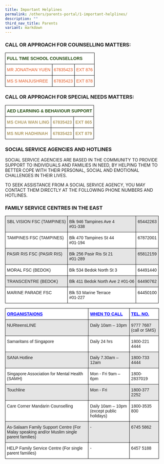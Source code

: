 ```yaml
---
title: Important Helplines
permalink: /others/parents-portal/1-important-helplines/
description: ""
third_nav_title: Parents
variant: markdown
---
```

### CALL OR APPROACH FOR COUNSELLING MATTERS:

<style type="text/css">
.tg  {border-collapse:collapse;border-spacing:0;}
.tg td{border-color:black;border-style:solid;border-width:1px;font-family:Arial, sans-serif;font-size:14px;
  overflow:hidden;padding:10px 5px;word-break:normal;}
.tg th{border-color:black;border-style:solid;border-width:1px;font-family:Arial, sans-serif;font-size:14px;
  font-weight:normal;overflow:hidden;padding:10px 5px;word-break:normal;}
.tg .tg-bjf9{background-color:#FFF;color:#274E13;font-weight:bold;text-align:left;vertical-align:top}
.tg .tg-umfi{background-color:#FFF;color:#E35C26;text-align:left;vertical-align:top}
.tg .tg-0lax{text-align:left;vertical-align:top}
.tg .tg-s0al{color:#e35c26;text-align:left;vertical-align:top}
</style>
<table class="tg">
<thead>
  <tr>
    <th class="tg-bjf9" colspan="3">FULL TIME SCHOOL COUNSELLORS</th>
  </tr>
</thead>
<tbody>
  <tr>
    <td class="tg-umfi">MR JONATHAN YUEN<br></td>
    <td class="tg-umfi">67835423<br></td>
    <td class="tg-umfi">EXT 876<br></td>
  </tr>
  <tr>
    <td class="tg-0lax"><span style="font-weight:400;font-style:normal;color:#E35C26">MS S MANJUSHREE</span></td>
    <td class="tg-s0al"><span style="font-weight:400;font-style:normal">67835423</span></td>
    <td class="tg-s0al"><span style="font-weight:400;font-style:normal">EXT 878</span></td>
  </tr>
</tbody>
</table>

### CALL OR APPROACH FOR SPECIAL NEEDS MATTERS:

<style type="text/css">
.tg  {border-collapse:collapse;border-spacing:0;}
.tg td{border-color:black;border-style:solid;border-width:1px;font-family:Arial, sans-serif;font-size:14px;
  overflow:hidden;padding:10px 5px;word-break:normal;}
.tg th{border-color:black;border-style:solid;border-width:1px;font-family:Arial, sans-serif;font-size:14px;
  font-weight:normal;overflow:hidden;padding:10px 5px;word-break:normal;}
.tg .tg-bjf9{background-color:#FFF;color:#274E13;font-weight:bold;text-align:left;vertical-align:top}
.tg .tg-52n0{background-color:#FFF;color:#B29E69;font-weight:bold;text-align:left;vertical-align:top}
</style>
<table class="tg">
<thead>
  <tr>
    <th class="tg-bjf9" colspan="3">AED LEARNING &amp; BEHAVIOUR SUPPORT</th>
  </tr>
</thead>
<tbody>
  <tr>
    <td class="tg-52n0">MS  CHUA WAN LING</td>
    <td class="tg-52n0">67835423</td>
    <td class="tg-52n0">EXT 865</td>
  </tr>
  <tr>
    <td class="tg-52n0">MS NUR HADHINAH</td>
    <td class="tg-52n0"> 67835423</td>
    <td class="tg-52n0">EXT 879</td>
  </tr>
</tbody>
</table>

### SOCIAL SERVICE AGENCIES AND HOTLINES

SOCIAL SERVICE AGENCIES ARE BASED IN THE COMMUNITY TO PROVIDE SUPPORT TO INDIVIDUALS AND FAMILIES IN NEED, BY HELPING THEM TO BETTER COPE WITH THEIR PERSONAL, SOCIAL AND EMOTIONAL CHALLENGES IN THEIR LIVES.

TO SEEK ASSISTANCE FROM A SOCIAL SERVICE AGENCY, YOU MAY CONTACT THEM DIRECTLY AT THE FOLLOWING PHONE NUMBERS AND HOTLINES.

### FAMILY&nbsp;SERVICE&nbsp;CENTRES&nbsp;IN&nbsp;THE&nbsp;EAST

<style type="text/css">
.tg  {border-collapse:collapse;border-spacing:0;}
.tg td{border-color:black;border-style:solid;border-width:1px;font-family:Arial, sans-serif;font-size:14px;
  overflow:hidden;padding:10px 5px;word-break:normal;}
.tg th{border-color:black;border-style:solid;border-width:1px;font-family:Arial, sans-serif;font-size:14px;
  font-weight:normal;overflow:hidden;padding:10px 5px;word-break:normal;}
.tg .tg-9678{background-color:#E5E5E5;text-align:left;vertical-align:top}
.tg .tg-ktyi{background-color:#FFF;text-align:left;vertical-align:top}
</style>
<table class="tg">
<thead>
  <tr>
    <th class="tg-9678">SBL VISION FSC (TAMPINES)</th>
    <th class="tg-9678">Blk 946 Tampines Ave 4 <br>#01-338</th>
    <th class="tg-9678">65442263</th>
  </tr>
</thead>
<tbody>
  <tr>
    <td class="tg-ktyi">TAMPINES FSC (TAMPINES)</td>
    <td class="tg-ktyi">Blk 470 Tampines St 44 <br>#01-194</td>
    <td class="tg-ktyi">67872001</td>
  </tr>
  <tr>
    <td class="tg-9678">PASIR RIS FSC (PASIR RIS)</td>
    <td class="tg-9678">Blk 256 Pasir Ris St 21 <br>#01-289</td>
    <td class="tg-9678">65812159</td>
  </tr>
  <tr>
    <td class="tg-ktyi">MORAL FSC (BEDOK)</td>
    <td class="tg-ktyi">Blk 534 Bedok North St 3</td>
    <td class="tg-ktyi">64491440</td>
  </tr>
  <tr>
    <td class="tg-9678">TRANSCENTRE (BEDOK)</td>
    <td class="tg-9678">Blk 411 Bedok North Ave 2 #01-06</td>
    <td class="tg-9678">64490762</td>
  </tr>
  <tr>
    <td class="tg-ktyi">MARINE PARADE FSC</td>
    <td class="tg-ktyi">Blk 53 Marine Terrace <br>#01-227</td>
    <td class="tg-ktyi">64450100</td>
  </tr>
</tbody>
</table>

<style type="text/css">
.tg  {border-collapse:collapse;border-spacing:0;}
.tg td{border-color:black;border-style:solid;border-width:1px;font-family:Arial, sans-serif;font-size:14px;
  overflow:hidden;padding:10px 5px;word-break:normal;}
.tg th{border-color:black;border-style:solid;border-width:1px;font-family:Arial, sans-serif;font-size:14px;
  font-weight:normal;overflow:hidden;padding:10px 5px;word-break:normal;}
.tg .tg-evq9{background-color:#FFF;color:#00F;font-weight:bold;text-align:left;text-decoration:underline;vertical-align:top}
.tg .tg-9678{background-color:#E5E5E5;text-align:left;vertical-align:top}
.tg .tg-ktyi{background-color:#FFF;text-align:left;vertical-align:top}
</style>
<table class="tg">
<thead>
  <tr>
    <th class="tg-evq9">ORGANISTAIONS</th>
    <th class="tg-evq9">WHEN TO CALL</th>
    <th class="tg-evq9">TEL. NO.</th>
  </tr>
</thead>
<tbody>
  <tr>
    <td class="tg-9678">NURteensLINE</td>
    <td class="tg-9678">Daily 10am – 10pm</td>
    <td class="tg-9678">9777 7687 (call or SMS)</td>
  </tr>
  <tr>
    <td class="tg-ktyi">Samaritans of Singapore</td>
    <td class="tg-ktyi">Daily 24 hrs</td>
    <td class="tg-ktyi">1800-221 4444</td>
  </tr>
  <tr>
    <td class="tg-9678">SANA Hotline</td>
    <td class="tg-9678">Daily 7.30am – 12am</td>
    <td class="tg-9678">1800-733 4444</td>
  </tr>
  <tr>
    <td class="tg-ktyi">Singapore Association for Mental Health (SAMH)</td>
    <td class="tg-ktyi">Mon - Fri 9am – 6pm</td>
    <td class="tg-ktyi">1800-2837019</td>
  </tr>
  <tr>
    <td class="tg-9678">Touchline</td>
    <td class="tg-9678">Mon - Fri</td>
    <td class="tg-9678">1800-377 2252</td>
  </tr>
  <tr>
    <td class="tg-ktyi">Care Corner Mandarin Counselling</td>
    <td class="tg-ktyi">Daily 10am – 10pm (except public holidays)</td>
    <td class="tg-ktyi">1800-3535 800</td>
  </tr>
  <tr>
    <td class="tg-9678">As-Salaam Family Support Centre (For Malay speaking and/or Muslim single parent families)</td>
    <td class="tg-9678">-</td>
    <td class="tg-9678">6745 5862</td>
  </tr>
  <tr>
    <td class="tg-ktyi">HELP Family Service Centre (For single parent famiiles)</td>
    <td class="tg-ktyi">-</td>
    <td class="tg-ktyi">6457 5188</td>
  </tr>
</tbody>
</table>